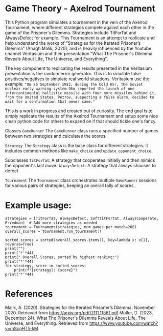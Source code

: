 # Game Theory - Axelrod Tournament

This Python program simulates a tournament in the vein of the Axelrod Tournament, where different strategies compete against each other in the game of the Prisoner's Dilemma. Strategies include TitForTat and AlwaysDefect for example. This Tournament is an attempt to replicate and help understand the works of "Strategies for the Iterated Prisoner’s Dilemma" (Anagh Malik, 2020), and is heavily influenced by the Youtube channel Veritasium and their presentation "What The Prisoner's Dilemma Reveals About Life, The Universe, and Everything". 

The key component to replicating the results presented in the Veritasium presentation is the random error generator. This is to simulate false positives/negatives to simulate real world situations. Veritasium use the example:
```"On 26 September 1983, during the Cold War, the Soviet nuclear early warning system Oko reported the launch of one intercontinental ballistic missile with four more missiles behind it, from the United States. Petrov, suspecting a false alarm, decided to wait for a confirmation that never came." ```

This is a work in progress and created out of curiosity. The end goal is to simply replicate the results of the Axelrod Tournament and setup some nice clean python code for others to expand on if that should tickle one's fancy. 

Classes
`GameRunner`
The `GameRunner` class runs a specified number of games between two strategies and calculates the scores.

`Strategy`
The `Strategy` class is the base class for different strategies. It includes common methods like `make_choice` and `update_opponent_choice`.

Subclasses
`TitForTat`: A strategy that cooperates initially and then mimics the opponent's last move.
`AlwaysDefect`: A strategy that always chooses to defect.

`Tournament`
The `Tournament` class orchestrates multiple `GameRunner` sessions for various pairs of strategies, keeping an overall tally of scores.

# Example usage:
```
strategies = [TitForTat, AlwaysDefect, SoftTitForTat, AlwaysCooperate, Friedman]  # Add more strategies as needed
tournament = Tournament(strategies, num_games_per_match=200)
overall_scores = tournament.run_tournament()

sorted_scores = sorted(overall_scores.items(), key=lambda x: x[1], reverse=True)
print("")
print('*'*44)
print(" Overall Scores, sorted by highest ranking:")
print('*'*44)
for strategy, score in sorted_scores:
    print(f"{strategy}: {score}")
print('*'*44)
```


# References
Malik, A. (2020). Strategies for the Iterated Prisoner’s Dilemma. November 2020. Retrieved from https://arxiv.org/pdf/2111.11561.pdf
Muller, D. (2023, December 24). What The Prisoner's Dilemma Reveals About Life, The Universe, and Everything. Retrieved from https://www.youtube.com/watch?v=mScpHTIi-kM
